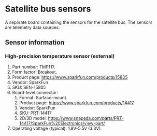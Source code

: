 # Satellite bus sensors

A separate board containing the sensors for the satellite bus. The sensors are telemetry data sources.

## Sensor information

### High-precision temperature sensor (external)

1. Part number: TMP117.
2. Form factor: Breakout.
3. Product page: https://www.sparkfun.com/products/15805
4. Vendor: SparkFun
5. SKU: SEN-15805
6. Board-level connector:
   1. Format: Surface-mount.
   2. Product page: https://www.sparkfun.com/products/14417
   3. Vendor: SparkFun
   4. SKU: PRT-14417
   5. 2D/3D model: https://www.snapeda.com/parts/PRT-14417/SparkFun%20Electronics/view-part/
7. Operating voltage (typical): 1.8V-5.5V (3.3V).

